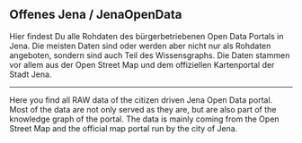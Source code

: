 Offenes Jena / JenaOpenData
---------------------------

Hier findest Du alle Rohdaten des bürgerbetriebenen Open Data Portals in Jena.
Die meisten Daten sind oder werden aber nicht nur als Rohdaten angeboten,
sondern sind auch Teil des Wissensgraphs. Die Daten stammen vor allem aus der
Open Street Map und dem offiziellen Kartenportal der Stadt Jena.

---

Here you find all RAW data of the citizen driven Jena Open Data portal. Most
of the data are not only served as they are, but are also part of the knowledge
graph of the portal. The data is mainly coming from the Open Street Map and the
official map portal run by the city of Jena.
